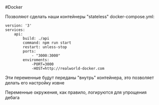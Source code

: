 #Docker 

Позволяют сделать наши контейнеры "stateless"
docker-compose.yml:
```docker#
version: '3' 
services:
	api:
		build: ./api
		command: npm run start
		restart: unless-stop
		ports:
			- "3000:3000"
		enviroments:
			-PORT=3000
			-HOST=http://realworld-docker.com
````

Эти переменные будут переданы "внутрь" контейнера, это позволяет делать его настройку извне

Переменные окружения, как правило, логируются для упрощения дебага